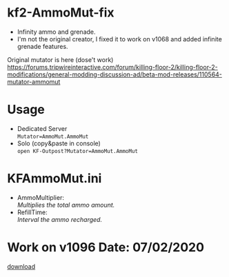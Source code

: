 # kf2-AmmoMut-fix
* Infinity ammo and grenade.  
* I'm not the original creator, I fixed it to work on v1068 and added infinite grenade features.  

Original mutator is here (dose't work)  
https://forums.tripwireinteractive.com/forum/killing-floor-2/killing-floor-2-modifications/general-modding-discussion-ad/beta-mod-releases/110564-mutator-ammomut

# Usage
* Dedicated Server  
`Mutator=AmmoMut.AmmoMut`
* Solo (copy&paste in console)  
`open KF-Outpost?Mutator=AmmoMut.AmmoMut`

# KFAmmoMut.ini
* AmmoMultiplier:  
_Multiplies the total ammo amount._  
* RefillTime:  
_Interval the ammo recharged._

# Work on v1096 Date: 07/02/2020
[download](https://github.com/BEROCHLU/kf2-AmmoMut-fix/releases/download/beta1/AmmoMut.u)
